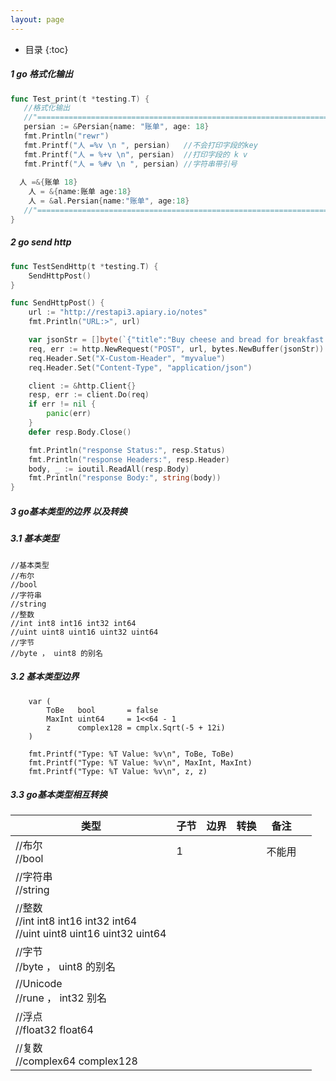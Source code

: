 ```yaml
---
layout: page
---
```


*  目录
{:toc}
##### 1  go 格式化输出

```go
func Test_print(t *testing.T) {
   //格式化输出
   //"=================================================================="
   persian := &Persian{name: "账单", age: 18}
   fmt.Println("rewr")
   fmt.Printf("人 =%v \n ", persian)   //不会打印字段的key
   fmt.Printf("人 = %+v \n", persian)  //打印字段的 k v 
   fmt.Printf("人 = %#v \n ", persian) //字符串带引号
  
  人 =&{账单 18} 
 	人 = &{name:账单 age:18} 
	人 = &al.Persian{name:"账单", age:18}  
   //"=================================================================="
}
```



##### 2  go send http

```go
func TestSendHttp(t *testing.T) {
	SendHttpPost()
}

func SendHttpPost() {
	url := "http://restapi3.apiary.io/notes"
	fmt.Println("URL:>", url)

	var jsonStr = []byte(`{"title":"Buy cheese and bread for breakfast."}`)
	req, err := http.NewRequest("POST", url, bytes.NewBuffer(jsonStr))
	req.Header.Set("X-Custom-Header", "myvalue")
	req.Header.Set("Content-Type", "application/json")

	client := &http.Client{}
	resp, err := client.Do(req)
	if err != nil {
		panic(err)
	}
	defer resp.Body.Close()

	fmt.Println("response Status:", resp.Status)
	fmt.Println("response Headers:", resp.Header)
	body, _ := ioutil.ReadAll(resp.Body)
	fmt.Println("response Body:", string(body))
}
```



##### 3 go基本类型的边界 以及转换

##### 3.1 基本类型

```
//基本类型
//布尔
//bool
//字符串
//string
//整数
//int int8 int16 int32 int64
//uint uint8 uint16 uint32 uint64
//字节
//byte ， uint8 的别名

```

##### 3.2 基本类型边界

```
	var (
		ToBe   bool       = false
		MaxInt uint64     = 1<<64 - 1
		z      complex128 = cmplx.Sqrt(-5 + 12i)
	)

	fmt.Printf("Type: %T Value: %v\n", ToBe, ToBe)
	fmt.Printf("Type: %T Value: %v\n", MaxInt, MaxInt)
	fmt.Printf("Type: %T Value: %v\n", z, z)
```

##### 3.3  go基本类型相互转换

| 类型                                                         | 子节 | 边界 | 转换 | 备注   |      |
| ------------------------------------------------------------ | ---- | ---- | ---- | ------ | ---- |
| //布尔<br/>//bool                                            | 1    |      |      | 不能用 |      |
| //字符串<br/>//string                                        |      |      |      |        |      |
| //整数<br/>//int int8 int16 int32 int64<br/>//uint uint8 uint16 uint32 uint64 |      |      |      |        |      |
| //字节<br/>//byte ， uint8 的别名                            |      |      |      |        |      |
| //Unicode<br/>//rune ， int32 别名<br/>                      |      |      |      |        |      |
| //浮点<br/>//float32 float64<br/>                            |      |      |      |        |      |
| //复数<br/>//complex64 complex128                            |      |      |      |        |      |
